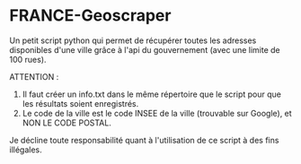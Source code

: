 # FRANCE-Geoscraper

Un petit script python qui permet de récupérer toutes les adresses disponibles d'une ville grâce à l'api du gouvernement (avec une limite de 100 rues).

ATTENTION :
1) Il faut créer un info.txt dans le même répertoire que le script pour que les résultats soient enregistrés.
2) Le code de la ville est le code INSEE de la ville (trouvable sur Google), et NON LE CODE POSTAL.

Je décline toute responsabilité quant à l'utilisation de ce script à des fins illégales.
